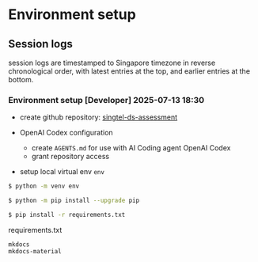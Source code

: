 # Environment setup

## Session logs

session logs are timestamped to Singapore timezone in reverse chronological order, with latest entries at the top, and earlier entries at the bottom.

### Environment setup [Developer] 2025-07-13 18:30

- create github repository: [singtel-ds-assessment](https://github.com/taylorhickem/singtel-ds-assessment)
- OpenAI Codex configuration
  - create `AGENTS.md` for use with AI Coding agent OpenAI Codex
  - grant repository access 

- setup local virtual env `env`

```bash
$ python -m venv env
```

```bash
$ python -m pip install --upgrade pip
```

```bash
$ pip install -r requirements.txt
```

requirements.txt

```
mkdocs
mkdocs-material
```